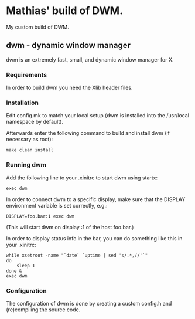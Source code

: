 # Mathias' build of DWM.

My custom build of DWM.


## dwm - dynamic window manager
dwm is an extremely fast, small, and dynamic window manager for X.


### Requirements
In order to build dwm you need the Xlib header files.


### Installation
Edit config.mk to match your local setup (dwm is installed into
the /usr/local namespace by default).

Afterwards enter the following command to build and install dwm (if
necessary as root):

    make clean install


### Running dwm
Add the following line to your .xinitrc to start dwm using startx:

    exec dwm

In order to connect dwm to a specific display, make sure that
the DISPLAY environment variable is set correctly, e.g.:

    DISPLAY=foo.bar:1 exec dwm

(This will start dwm on display :1 of the host foo.bar.)

In order to display status info in the bar, you can do something
like this in your .xinitrc:

    while xsetroot -name "`date` `uptime | sed 's/.*,//'`"
    do
    	sleep 1
    done &
    exec dwm


### Configuration
The configuration of dwm is done by creating a custom config.h
and (re)compiling the source code.
